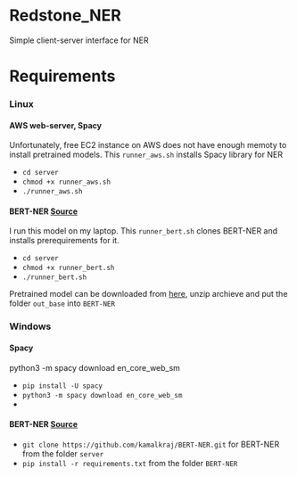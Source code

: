 # Redstone_NER
Simple client-server interface for NER
# Requirements
### Linux 
#### AWS web-server, Spacy
Unfortunately, free EC2 instance on AWS does not have enough memoty to install pretrained models.
This `runner_aws.sh` installs Spacy library for NER
- `cd server`
- `chmod +x runner_aws.sh`
- `./runner_aws.sh`

#### BERT-NER [Source](https://github.com/kamalkraj/BERT-NER)
I run this model on my laptop. 
This `runner_bert.sh` clones BERT-NER and installs prerequirements for it. 
- `cd server`
- `chmod +x runner_bert.sh`
- `./runner_bert.sh`

 Pretrained model can be downloaded from [here](https://1drv.ms/u/s!Auc3VRul9wo5hghurzE47bTRyUeR?e=08seO3), unzip archieve and put the folder `out_base` into `BERT-NER`
 
### Windows

#### Spacy
python3 -m spacy download en_core_web_sm
- `pip install -U spacy`
- `python3 -m spacy download en_core_web_sm`
- 
#### BERT-NER [Source](https://github.com/kamalkraj/BERT-NER)
 - `git clone https://github.com/kamalkraj/BERT-NER.git` for BERT-NER from the folder `server`
 - `pip install -r requirements.txt` from the folder `BERT-NER`
  
 
 
